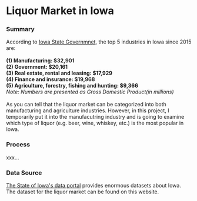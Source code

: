 # Liquor Market in Iowa
### Summary
According to [Iowa State Governmnet](https://www.iowadatacenter.org/quickfacts), the top 5 industries in Iowa since 2015 are:<br><br>
**(1) Manufacturing: $32,901**<br>
**(2) Government: $20,161**<br>
**(3) Real estate, rental and leasing: $17,929**<br>
**(4) Finance and insurance: $19,968**<br>
**(5) Agriculture, forestry, fishing and hunting: $9,366**<br>
*Note: Numbers are presented as Gross Domestic Product(in millions)*<br><br>
As you can tell that the liquor market can be categorized into both manufacturing and agriculture industries. However, in this project, I temporarily put it into the manufacutring industry and is going to examine which type of liquor (e.g. beer, wine, whiskey, etc.) is the most popular in Iowa.
### Process
xxx...
### Data Source
[The State of Iowa's data portal](https://data.iowa.gov/Economy/Iowa-Liquor-Sales/m3tr-qhgy) provides enormous datasets about Iowa. The dataset for the liquor market can be found on this website.
